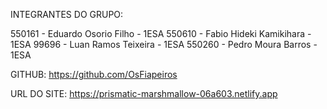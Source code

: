 INTEGRANTES DO GRUPO:

550161 - Eduardo Osorio Filho - 1ESA
550610 - Fabio Hideki Kamikihara - 1ESA
99696 - Luan Ramos Teixeira - 1ESA
550260 - Pedro Moura Barros - 1ESA


GITHUB:
https://github.com/OsFiapeiros

URL DO SITE:
https://prismatic-marshmallow-06a603.netlify.app
